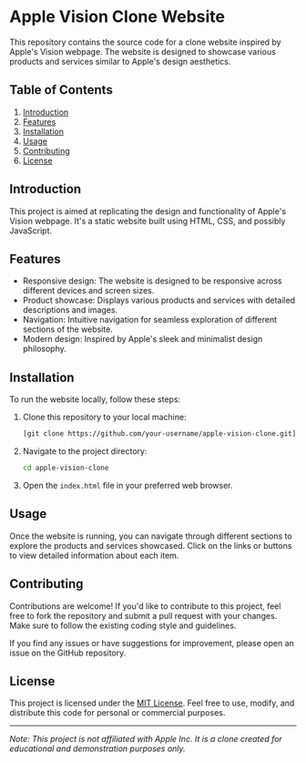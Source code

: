 # Apple Vision Clone Website

This repository contains the source code for a clone website inspired by Apple's Vision webpage. The website is designed to showcase various products and services similar to Apple's design aesthetics.

## Table of Contents
1. [Introduction](#introduction)
2. [Features](#features)
3. [Installation](#installation)
4. [Usage](#usage)
5. [Contributing](#contributing)
6. [License](#license)

## Introduction

This project is aimed at replicating the design and functionality of Apple's Vision webpage. It's a static website built using HTML, CSS, and possibly JavaScript.

## Features

- Responsive design: The website is designed to be responsive across different devices and screen sizes.
- Product showcase: Displays various products and services with detailed descriptions and images.
- Navigation: Intuitive navigation for seamless exploration of different sections of the website.
- Modern design: Inspired by Apple's sleek and minimalist design philosophy.

## Installation

To run the website locally, follow these steps:

1. Clone this repository to your local machine:

    ```bash
    [git clone https://github.com/your-username/apple-vision-clone.git](https://github.com/Harshini4455/Apple_Vision.git)
    ```

2. Navigate to the project directory:

    ```bash
    cd apple-vision-clone
    ```

3. Open the `index.html` file in your preferred web browser.

## Usage

Once the website is running, you can navigate through different sections to explore the products and services showcased. Click on the links or buttons to view detailed information about each item.

## Contributing

Contributions are welcome! If you'd like to contribute to this project, feel free to fork the repository and submit a pull request with your changes. Make sure to follow the existing coding style and guidelines.

If you find any issues or have suggestions for improvement, please open an issue on the GitHub repository.

## License

This project is licensed under the [MIT License](LICENSE). Feel free to use, modify, and distribute this code for personal or commercial purposes.

---

*Note: This project is not affiliated with Apple Inc. It is a clone created for educational and demonstration purposes only.*
